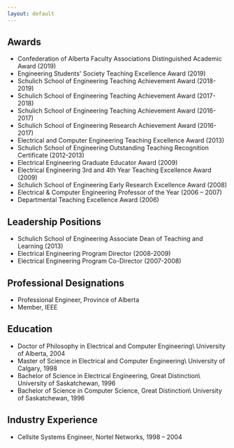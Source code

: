 ```yaml
---
layout: default
---
```


## Awards
- Confederation of Alberta Faculty Associations Distinguished Academic Award (2019)
- Engineering Students' Society Teaching Excellence Award (2019)
- Schulich School of Engineering Teaching Achievement Award (2018-2019)
- Schulich School of Engineering Teaching Achievement Award (2017-2018)
- Schulich School of Engineering Teaching Achievement Award (2016-2017)
- Schulich School of Engineering Research Achievement Award (2016-2017)
- Electrical and Computer Engineering Teaching Excellence Award (2013)
- Schulich School of Engineering Outstanding Teaching Recognition Certificate (2012-2013)
- Electrical Engineering Graduate Educator Award (2009)
- Electrical Engineering 3rd and 4th Year Teaching Excellence Award (2009)
- Schulich School of Engineering Early Research Excellence Award (2008)
- Electrical & Computer Engineering Professor of the Year (2006 – 2007)
- Departmental Teaching Excellence Award (2006)

## Leadership Positions
- Schulich School of Engineering Associate Dean of Teaching and Learning (2013)
- Electrical Engineering Program Director (2008-2009)
- Electrical Engineering Program Co-Director (2007-2008)

## Professional Designations
- Professional Engineer, Province of Alberta
- Member, IEEE

## Education
- Doctor of Philosophy in Electrical and Computer Engineering\\ University of Alberta, 2004
- Master of Science in Electrical and Computer Engineering\\ University of Calgary, 1998
- Bachelor of Science in Electrical Engineering, Great Distinction\\ University of Saskatchewan, 1996
- Bachelor of Science in Computer Science, Great Distinction\\ University of Saskatchewan, 1996

## Industry Experience
- Cellsite Systems Engineer, Nortel Networks, 1998 – 2004

